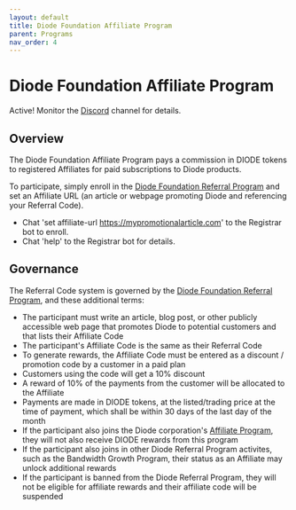 ```yaml
---
layout: default
title: Diode Foundation Affiliate Program
parent: Programs
nav_order: 4
---
```


# Diode Foundation Affiliate Program

Active! Monitor the [Discord](https://discord.gg/qdGCAKJdHs) channel for details.

## Overview

The Diode Foundation Affiliate Program pays a commission in DIODE tokens to registered Affiliates for paid subscriptions to Diode products.  

To participate, simply enroll in the [Diode Foundation Referral Program](https://diode.foundation/docs/programs/ambassador_registration_program.html) and set an Affiliate URL (an article or webpage promoting Diode and referencing your Referral Code).  

* Chat 'set affiliate-url https://mypromotionalarticle.com' to the Registrar bot to enroll.
* Chat 'help' to the Registrar bot for details.

## Governance
The Referral Code system is governed by the [Diode Foundation Referral Program](https://diode.foundation/docs/programs/ambassador_registration_program.html), and these additional terms:

* The participant must write an article, blog post, or other publicly accessible web page that promotes Diode to potential customers and that lists their Affiliate Code 
* The participant's Affiliate Code is the same as their Referral Code
* To generate rewards, the Affiliate Code must be entered as a discount / promotion code by a customer in a paid plan 
* Customers using the code will get a 10% discount
* A reward of 10% of the payments from the customer will be allocated to the Affiliate
* Payments are made in DIODE tokens, at the listed/trading price at the time of payment, which shall be within 30 days of the last day of the month
* If the participant also joins the Diode corporation's [Affiliate Program](https://docs.diode.io/docs/affiliate/affiliate-program/), they will not also receive DIODE rewards from this program
* If the participant also joins in other Diode Referral Program activites, such as the Bandwidth Growth Program, their status as an Affiliate may unlock additional rewards
* If the participant is banned from the Diode Referral Program, they will not be eligible for affiliate rewards and their affiliate code will be suspended




